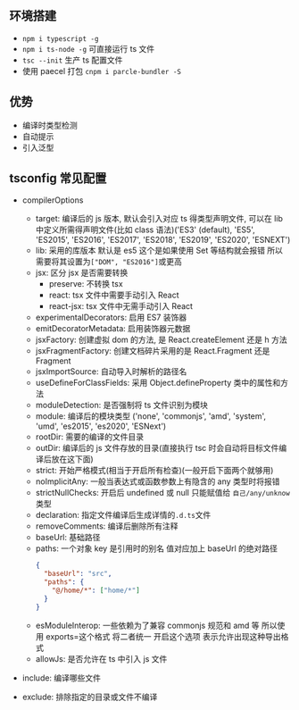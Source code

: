 ## 环境搭建

- `npm i typescript -g`
- `npm i ts-node -g` 可直接运行 ts 文件
- `tsc --init` 生产 ts 配置文件
- 使用 paecel 打包 `cnpm i parcle-bundler -S`

## 优势

- 编译时类型检测
- 自动提示
- 引入泛型

## tsconfig 常见配置

- compilerOptions

  - target: 编译后的 js 版本, 默认会引入对应 ts 得类型声明文件, 可以在 lib 中定义所需得声明文件(比如 class 语法)('ES3' (default), 'ES5', 'ES2015', 'ES2016', 'ES2017', 'ES2018', 'ES2019', 'ES2020', 'ESNEXT')
  - lib: 采用的库版本 默认是 es5 这个是如果使用 Set 等结构就会报错 所以需要将其设置为`["DOM", "ES2016"]`或更高
  - jsx: 区分 jsx 是否需要转换
    - preserve: 不转换 tsx
    - react: tsx 文件中需要手动引入 React
    - react-jsx: tsx 文件中无需手动引入 React
  - experimentalDecorators: 启用 ES7 装饰器
  - emitDecoratorMetadata: 启用装饰器元数据
  - jsxFactory: 创建虚拟 dom 的方法, 是 React.createElement 还是 h 方法
  - jsxFragmentFactory: 创建文档碎片采用的是 React.Fragment 还是 Fragment
  - jsxImportSource: 自动导入时解析的路径名
  - useDefineForClassFields: 采用 Object.defineProperty 类中的属性和方法
  - moduleDetection: 是否强制将 ts 文件识别为模块
  - module: 编译后的模块类型 ('none', 'commonjs', 'amd', 'system', 'umd', 'es2015', 'es2020', 'ESNext')
  - rootDir: 需要的编译的文件目录
  - outDir: 编译后的 js 文件存放的目录(直接执行 tsc 时会自动将目标文件编译后放在这下面)
  - strict: 开始严格模式(相当于开启所有检查)(一般开启下面两个就够用)
  - noImplicitAny: 一般当表达式或函数参数上有隐含的 any 类型时将报错
  - strictNullChecks: 开启后 undefined 或 null 只能赋值给 `自己/any/unknow` 类型
  - declaration: 指定文件编译后生成详情的`.d.ts`文件
  - removeComments: 编译后删除所有注释
  - baseUrl: 基础路径
  - paths: 一个对象 key 是引用时的别名 值对应加上 baseUrl 的绝对路径
    ```json
    {
      "baseUrl": "src",
      "paths": {
        "@/home/*": ["home/*"]
      }
    }
    ```
  - esModuleInterop: 一些依赖为了兼容 commonjs 规范和 amd 等 所以使用 exports=这个格式 将二者统一 开启这个选项 表示允许出现这种导出格式
  - allowJs: 是否允许在 ts 中引入 js 文件

- include: 编译哪些文件
- exclude: 排除指定的目录或文件不编译
